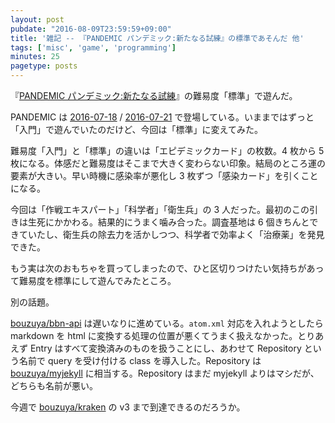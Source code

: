 ```yaml
---
layout: post
pubdate: "2016-08-09T23:59:59+09:00"
title: '雑記 -- 『PANDEMIC パンデミック:新たなる試練』の標準であそんだ 他'
tags: ['misc', 'game', 'programming']
minutes: 25
pagetype: posts
---
```

『[PANDEMIC パンデミック:新たなる試練](https://www.amazon.co.jp/dp/B00DKSX2TK/)』の難易度「標準」で遊んだ。

PANDEMIC は [2016-07-18][] / [2016-07-21][] で登場している。いままではずっと「入門」で遊んでいたのだけど、今回は「標準」に変えてみた。

難易度「入門」と「標準」の違いは「エピデミックカード」の枚数。4 枚から 5 枚になる。体感だと難易度はそこまで大きく変わらない印象。結局のところ運の要素が大きい。早い時機に感染率が悪化し 3 枚ずつ「感染カード」を引くことになる。

今回は「作戦エキスパート」「科学者」「衛生兵」の 3 人だった。最初のこの引きは生死にかかわる。結果的にうまく噛み合った。調査基地は 6 個きちんとできていたし、衛生兵の除去力を活かしつつ、科学者で効率よく「治療薬」を発見できた。

もう実は次のおもちゃを買ってしまったので、ひと区切りつけたい気持ちがあって難易度を標準にして遊んでみたところ。

別の話題。

[bouzuya/bbn-api][] は遅いなりに進めている。`atom.xml` 対応を入れようとしたら markdown を html に変換する処理の位置が悪くてうまく扱えなかった。とりあえず Entry はすべて変換済みのものを扱うことにし、あわせて Repository という名前で query を受け付ける class を導入した。Repository は [bouzuya/myjekyll][] に相当する。Repository はまだ myjekyll よりはマシだが、どちらも名前が悪い。

今週で [bouzuya/kraken][] の v3 まで到達できるのだろうか。

[2016-07-18]: http://blog.bouzuya.net/2016/07/18/
[2016-07-21]: http://blog.bouzuya.net/2016/07/21/
[bouzuya/bbn-api]: https://github.com/bouzuya/bbn-api
[bouzuya/kraken]: https://github.com/bouzuya/kraken
[bouzuya/myjekyll]: https://github.com/bouzuya/myjekyll
